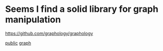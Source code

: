 # Seems I find a solid library for graph manipulation

https://github.com/graphology/graphology

[public]()
[graph]()
